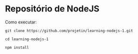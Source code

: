 # Repositório de NodeJS

Como executar:

`git clone https://github.com/projetin/learning-nodejs-1.git`

`cd learning-nodejs-1`

`npm install`

